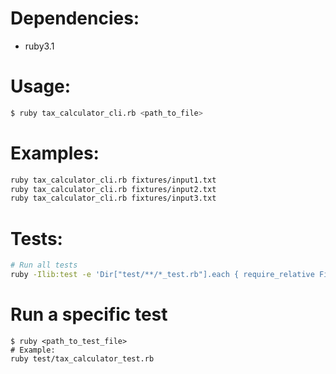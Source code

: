 # Dependencies:
- ruby3.1

# Usage:
```bash
$ ruby tax_calculator_cli.rb <path_to_file>
```

# Examples:
```bash
ruby tax_calculator_cli.rb fixtures/input1.txt
ruby tax_calculator_cli.rb fixtures/input2.txt
ruby tax_calculator_cli.rb fixtures/input3.txt
```

# Tests:
```bash
# Run all tests
ruby -Ilib:test -e 'Dir["test/**/*_test.rb"].each { require_relative File.expand_path(_1) }'
```

# Run a specific test
```
$ ruby <path_to_test_file>
# Example:
ruby test/tax_calculator_test.rb
```
